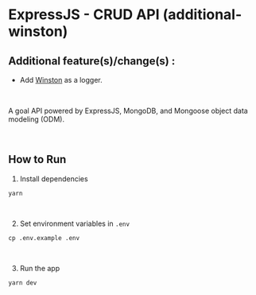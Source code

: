 # ExpressJS - CRUD API (additional-winston)

## Additional feature(s)/change(s) :

- Add [Winston](https://github.com/winstonjs/winston) as a logger.

<br />

A goal API powered by ExpressJS, MongoDB, and Mongoose object data modeling (ODM).

<br />

## How to Run

1. Install dependencies

```
yarn
```

<br />

2. Set environment variables in `.env`

```
cp .env.example .env
```

<br />

3. Run the app

```
yarn dev
```
